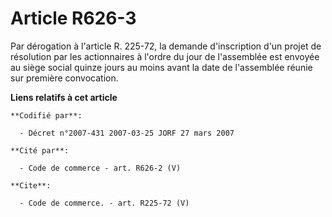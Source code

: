 # Article R626-3

Par dérogation à l'article R. 225-72, la demande d'inscription d'un projet de résolution par les actionnaires à l'ordre du
jour de l'assemblée est envoyée au siège social quinze jours au moins avant la date de l'assemblée réunie sur première
convocation.

**Liens relatifs à cet article**

	**Codifié par**:

	  - Décret n°2007-431 2007-03-25 JORF 27 mars 2007

	**Cité par**:

	  - Code de commerce - art. R626-2 (V)

	**Cite**:

	  - Code de commerce. - art. R225-72 (V)
